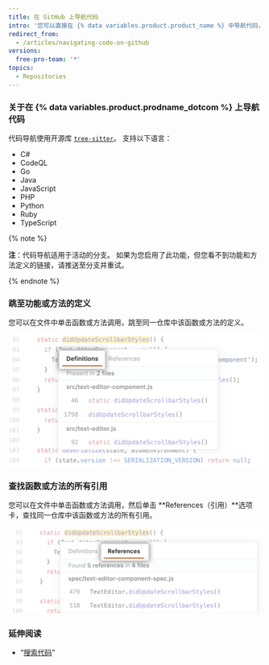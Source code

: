 ```yaml
---
title: 在 GitHub 上导航代码
intro: '您可以直接在 {% data variables.product.product_name %} 中导航代码，来理解仓库内及仓库之间的关系。'
redirect_from:
  - /articles/navigating-code-on-github
versions:
  free-pro-team: '*'
topics:
  - Repositories
---
```


<!-- If you make changes to this feature, update /getting-started-with-github/github-language-support to reflect any changes to supported languages. -->

### 关于在 {% data variables.product.prodname_dotcom %} 上导航代码

代码导航使用开源库 [`tree-sitter`](https://github.com/tree-sitter/tree-sitter)。 支持以下语言：
- C#
- CodeQL
- Go
- Java
- JavaScript
- PHP
- Python
- Ruby
- TypeScript

{% note %}

**注**：代码导航适用于活动的分支。 如果为您启用了此功能，但您看不到功能和方法定义的链接，请推送至分支并重试。

{% endnote %}

### 跳至功能或方法的定义

您可以在文件中单击函数或方法调用，跳至同一仓库中该函数或方法的定义。

![跳至定义选项卡](/assets/images/help/repository/jump-to-definition-tab.png)

### 查找函数或方法的所有引用

您可以在文件中单击函数或方法调用，然后单击 **References（引用）**选项卡，查找同一仓库中该函数或方法的所有引用。

![查找所有引用选项卡](/assets/images/help/repository/find-all-references-tab.png)

### 延伸阅读
- “[搜索代码](/github/searching-for-information-on-github/searching-code)”
